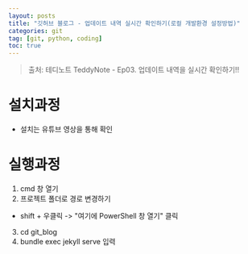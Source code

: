 ```yaml
---
layout: posts
title: "깃허브 블로그 - 업데이트 내역 실시간 확인하기(로컬 개발환경 설정방법)"
categories: git
tag: [git, python, coding]
toc: true
---
```


> 출처: 테디노트 TeddyNote - Ep03. 업데이트 내역을 실시간 확인하기!!

# 설치과정

- 설치는 유튜브 영상을 통해 확인

# 실행과정

1. cmd 창 열기
2. 프로젝트 폴더로 경로 변경하기

- shift + 우클릭 -> "여기에 PowerShell 창 열기" 클릭

3. cd git_blog
4. bundle exec jekyll serve 입력
